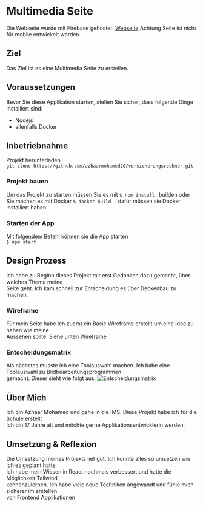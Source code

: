 # Multimedia Seite

Die Webseite wurde mit Firebase gehostet: [Webseite](https://versicherungsrechnermohamed.web.app/)
Achtung Seite ist nicht für mobile entwickelt worden.

## Ziel
Das Ziel ist es eine Multimedia Seite zu erstellen.

## Voraussetzungen
Bevor Sie diese Applikation starten, stellen Sie sicher, dass folgende Dinge installiert sind:
* Nodejs
* allenfalls Docker

## Inbetriebnahme
Projekt herunterladen
<br/>
```git clone https://github.com/azhaarmohamed20/versicherungsrechner.git```
<br/>

### Projekt bauen
Um das Projekt zu starten müssen Sie es mit ```$ npm install ``` builden oder 
Sie machen es mit Docker ```$ docker build .```  dafür müssen sie Docker installiert haben.

### Starten der App
Mit folgendem Befehl können sie die App starten
<br/> ```$ npm start```

## Design Prozess
Ich habe zu Beginn dieses Projekt mir erst Gedanken dazu gemacht, über welches Thema meine <br/>
Seite geht. Ich kam schnell zur Entscheidung es über Deckenbau zu machen.

### Wireframe
Für mein Seite habe ich zuerst ein Basic Wireframe erstellt um eine Idee zu haben wie meine <br/>
Aussehen sollte. Siehe unten
[Wireframe](./Doku/Wireframe%20Deckenbau%20Gmbh.pdf)

### Entscheidungsmatrix
Als nächstes musste ich eine Toolauswahl machen. Ich habe eine Toolauswahl zu Bildbearbeitungsprogrammen <br/>
gemacht. Dieser sieht wie folgt aus.
![Entscheidungsmatrix](./Doku/Entscheidungsmatrix.PNG)

## Über Mich
Ich bin Azhaar Mohamed und gehe in die IMS. Diese Projekt habe ich für die Schule erstellt <br/>
Ich bin 17 Jahre alt und möchte gerne Applikationsentwicklerin werden.


## Umsetzung & Reflexion
Die Umsetzung meines Projekts lief gut. Ich konnte alles so umsetzen wie ich es geplant hatte <br/>
Ich habe mein Wissen in React nochmals verbessert und hatte die Möglichkeit Tailwind <br/>
kennenzulernen. Ich habe viele neue Techniken angewandt und fühle mich sicherer im erstellen <br/>
von Frontend Applikationen